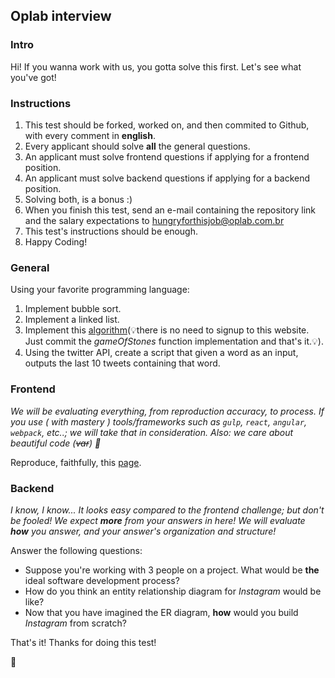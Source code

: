 ## Oplab interview

### Intro

Hi! If you wanna work with us, you gotta solve this first. Let's see what you've got!

### Instructions

1. This test should be forked, worked on, and then commited to Github, with every comment in **english**.
2. Every applicant should solve **all** the general questions.
3. An applicant must solve frontend questions if applying for a frontend position.
4. An applicant must solve backend questions if applying for a backend position.
5. Solving both, is a bonus :)
6. When you finish this test, send an e-mail containing the repository link and the salary expectations to <hungryforthisjob@oplab.com.br>
7. This test's instructions should be enough.
8. Happy Coding!

### General
Using your favorite programming language:

1. Implement bubble sort.
3. Implement a linked list.
4. Implement this [algorithm](https://www.hackerrank.com/challenges/game-of-stones-1)(💡️there is no need to signup to this website. Just commit the _gameOfStones_ function implementation and that's it.💡️).
5. Using the twitter API, create a script that given a word as an input, outputs the last 10 tweets containing that word.

### Frontend

_We will be evaluating everything, from reproduction accuracy, to process. If you use ( with mastery ) tools/frameworks such as `gulp`, `react`, `angular`, `webpack`, etc..; we will take that in consideration. Also: we care about beautiful code (~~var~~) 👾_

Reproduce, faithfully, this [page]( http://ydirection.com/Aria/index-3.html ).

### Backend

_I know, I know... It looks easy compared to the frontend challenge; but don't be fooled! We expect **more** from your answers in here! We will evaluate **how** you answer, and your answer's organization and structure!_

Answer the following questions:
- Suppose you're working with 3 people on a project. What would be **the** ideal software development process?
- How do you think an entity relationship diagram for _Instagram_ would be like?
- Now that you have imagined the ER diagram, **how** would you build _Instagram_ from scratch?


That's it! Thanks for doing this test!

🚀

